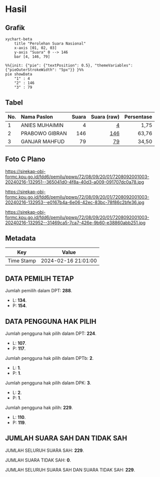 # Hasil

## Grafik

```mermaid
xychart-beta
    title "Perolehan Suara Nasional"
    x-axis [01, 02, 03]
    y-axis "Suara" 0 --> 146
    bar [4, 146, 79]
```

```mermaid
%%{init: {"pie": {"textPosition": 0.5}, "themeVariables": {"pieOuterStrokeWidth": "5px"}} }%%
pie showData
    "1" : 4
    "2" : 146
    "3" : 79
```

## Tabel

| No. | Nama Paslon    | Suara | Suara (raw) | Persentase |
|:--- |:-------------- | -----:| -----------:| ----------:|
| 1   | ANIES MUHAIMIN | 4     | [4][p-1]    | 1,75       |
| 2   | PRABOWO GIBRAN | 146   | [146][p-2]  | 63,76      |
| 3   | GANJAR MAHFUD  | 79    | [79][p-3]   | 34,50      |


[p-1]: https://github.com/gigit-pemilu/pemilu-2024/blob/main/pilpres/hitung-suara/sub/72-sulawesi-tengah/sub/08-parigi-moutong/sub/09-torue/sub/2001-tanalanto/sub/003-tps/sub/paslon-1.txt
[p-2]: https://github.com/gigit-pemilu/pemilu-2024/blob/main/pilpres/hitung-suara/sub/72-sulawesi-tengah/sub/08-parigi-moutong/sub/09-torue/sub/2001-tanalanto/sub/003-tps/sub/paslon-2.txt
[p-3]: https://github.com/gigit-pemilu/pemilu-2024/blob/main/pilpres/hitung-suara/sub/72-sulawesi-tengah/sub/08-parigi-moutong/sub/09-torue/sub/2001-tanalanto/sub/003-tps/sub/paslon-3.txt

## Foto C Plano

https://sirekap-obj-formc.kpu.go.id/fdd6/pemilu/ppwp/72/08/09/20/01/7208092001003-20240216-132951--365041d0-4f8a-40d3-a009-091707dc0a78.jpg

https://sirekap-obj-formc.kpu.go.id/fdd6/pemilu/ppwp/72/08/09/20/01/7208092001003-20240216-132953--e0167b4a-6e06-42ec-83bc-78f86c2bfe36.jpg

https://sirekap-obj-formc.kpu.go.id/fdd6/pemilu/ppwp/72/08/09/20/01/7208092001003-20240216-132952--31469ca5-7ca7-426e-9b60-e38860abb251.jpg


## Metadata

| Key        | Value               |
| ---------- | ------------------- |
| Time Stamp | 2024-02-16 21:01:00 |


## DATA PEMILIH TETAP

Jumlah pemilih dalam DPT: **288**.
 * L: **134**.
 * P: **154**.

## DATA PENGGUNA HAK PILIH

Jumlah pengguna hak pilih dalam DPT: **224**.
 * L: **107**.
 * P: **117**.

Jumlah pengguna hak pilih dalam DPTb: **2**.
 * L: **1**.
 * P: **1**.

Jumlah pengguna hak pilih dalam DPK: **3**.
 * L: **2**.
 * P: **1**.

Jumlah pengguna hak pilih: **229**.
 * L: **110**.
 * P: **119**.

## JUMLAH SUARA SAH DAN TIDAK SAH

JUMLAH SELURUH SUARA SAH: **229**.

JUMLAH SUARA TIDAK SAH: **0**.

JUMLAH SELURUH SUARA SAH DAN SUARA TIDAK SAH: **229**.



